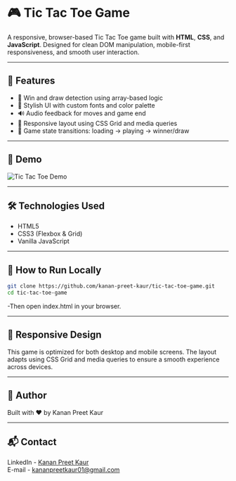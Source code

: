 # 🎮 Tic Tac Toe Game

A responsive, browser-based Tic Tac Toe game built with **HTML**, **CSS**, and **JavaScript**. Designed for clean DOM manipulation, mobile-first responsiveness, and smooth user interaction.

---

## 🚀 Features

- 🧠 Win and draw detection using array-based logic
- 🎨 Stylish UI with custom fonts and color palette
- 🔊 Audio feedback for moves and game end
- 📱 Responsive layout using CSS Grid and media queries
- 🔄 Game state transitions: loading → playing → winner/draw

---

## 📸 Demo

![Tic Tac Toe Demo](Recording%20-%20Tic%20Tac%20Toe.gif) 

---

## 🛠️ Technologies Used

- HTML5
- CSS3 (Flexbox & Grid)
- Vanilla JavaScript

---

## 🧪 How to Run Locally

```bash
git clone https://github.com/kanan-preet-kaur/tic-tac-toe-game.git
cd tic-tac-toe-game
```

-Then open index.html in your browser.

---

## 📱 Responsive Design

This game is optimized for both desktop and mobile screens. The layout adapts using CSS Grid and media queries to ensure a smooth experience across devices.

---

## 🙌 Author

Built with ❤️ by Kanan Preet Kaur

---

## 📬 Contact

LinkedIn -  [Kanan Preet Kaur](https://www.linkedin.com/in/kanan-preet-kaur/)  
E-mail - kananpreetkaur01@gmail.com


